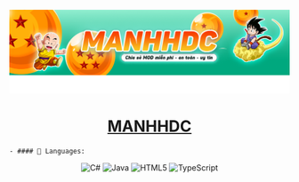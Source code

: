 ![alt text](https://github.com/nguyenbamanh1/nguyenbamanh1/blob/main/banner.png)
<p align="center">
  <a href = "https://manhhdc.id.vn">
    <h1 align="center">MANHHDC</h1>
  </a>

    - #### 💬 Languages:
  <div align="center"> 
    
  ![C#](https://img.shields.io/badge/c%23-%23239120.svg?style=for-the-badge&logo=csharp&logoColor=white) 
  ![Java](https://img.shields.io/badge/java-%23ED8B00.svg?style=for-the-badge&logo=openjdk&logoColor=white) 
  ![HTML5](https://img.shields.io/badge/html5-%23E34F26.svg?style=for-the-badge&logo=html5&logoColor=white) 
  ![TypeScript](https://img.shields.io/badge/typescript-%23007ACC.svg?style=for-the-badge&logo=typescript&logoColor=white) 
  
  </div>

</p>
<!--
